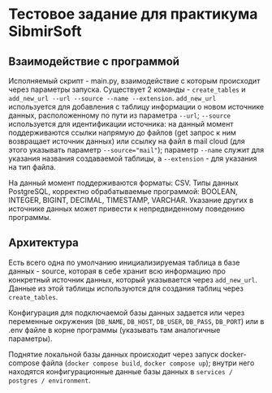 # Тестовое задание для практикума SibmirSoft

## Взаимодействие с программой
Исполняемый скрипт - main.py, взаимодействие с которым происходит через параметры запуска. Существует 2 команды - `create_tables` и `add_new_url --url --source --name --extension`. `add_new_url` используется для добавления с таблицу информации о новом источнике данных, расположенному по пути из параметра `--url`; `--source` используется для идентификации источника: на данный момент поддерживаются ссылки напрямую до файлов (get запрос к ним возвращает источник данных) или ссылку на файл в mail cloud (для этого указывать параметр `--source="mail"`); параметр `--name` служит для указания названия создаваемой таблицы, а `--extension` - для указания на тип файла.

На данный момент поддерживаются форматы: CSV.
Типы данных PostgreSQL, корректно обрабатываемые программой: BOOLEAN, INTEGER, BIGINT, DECIMAL, TIMESTAMP, VARCHAR. Указание других в источнике данных может привести к непредвиденному поведению программы.

## Архитектура
Есть всего одна по умолчанию инициализируемая таблица в базе данных - source, которая в себе хранит всю информацию про конкретный источник данных, который указывается через `add_new_url`. Данные из этой таблицы используются для создания таблиц через `create_tables`.

Конфигурация для подключаемой базы данных задается или через переменные окружения (`DB_NAME`, `DB_HOST`, `DB_USER`, `DB_PASS`, `DB_PORT`) или в .env файле в корне программы (указывать там аналогичные параметры).

Поднятие локальной базы данных происходит через запуск docker-compose файла (`docker compose build`, `docker compose up`); внутри него находятся конфигурационные данные базы данных в `services / postgres / environment`.
